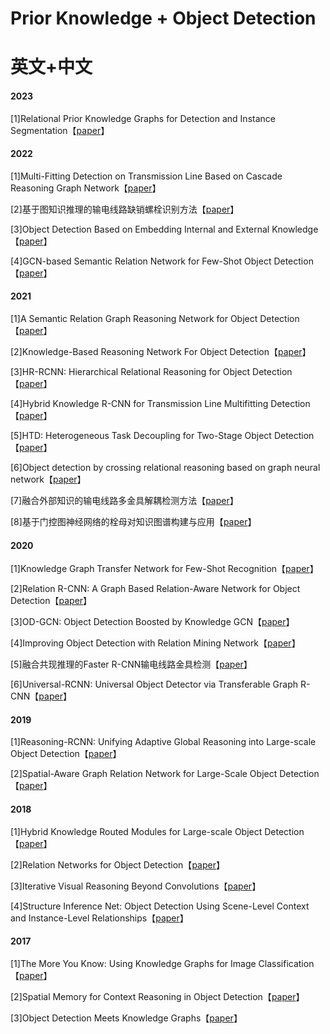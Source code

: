 # Prior Knowledge + Object Detection

# 英文+中文

#### 2023

[1]Relational Prior Knowledge Graphs for Detection and Instance Segmentation【[paper](https://arxiv.org/abs/2310.07573)】

#### 2022

[1]Multi-Fitting Detection on Transmission Line Based on Cascade Reasoning Graph Network【[paper](https://ieeexplore.ieee.org/abstract/document/9739825)】

[2]基于图知识推理的输电线路缺销螺栓识别方法【[paper](http://html.rhhz.net/tis/html/202205004.htm)】

[3]Object Detection Based on Embedding Internal and External Knowledge【[paper](https://link.springer.com/chapter/10.1007/978-3-031-18916-6_29)】

[4]GCN-based Semantic Relation Network for Few-Shot Object Detection【[paper](https://ieeexplore.ieee.org/document/9952399)】

#### 2021

[1]A Semantic Relation Graph Reasoning Network for Object Detection【[paper](https://ieeexplore.ieee.org/document/9455627)】

[2]Knowledge-Based Reasoning Network For Object Detection【[paper](https://ieeexplore.ieee.org/document/9506228)】

[3]HR-RCNN: Hierarchical Relational Reasoning for Object Detection【[paper](https://arxiv.org/abs/2110.13892)】

[4]Hybrid Knowledge R-CNN for Transmission Line Multifitting Detection【[paper](https://ieeexplore.ieee.org/document/9481328)】

[5]HTD: Heterogeneous Task Decoupling for Two-Stage Object Detection【[paper](https://ieeexplore.ieee.org/abstract/document/9615001)】

[6]Object detection by crossing relational reasoning based on graph neural network【[paper](https://link.springer.com/article/10.1007/s00138-021-01257-8)】

[7]融合外部知识的输电线路多金具解耦检测方法【[paper](http://html.rhhz.net/tis/html/202107026.htm)】

[8]基于门控图神经网络的栓母对知识图谱构建与应用【[paper](https://www.cnki.com.cn/Article/CJFDTotal-DWJS202101011.htm)】

#### 2020

[1]Knowledge Graph Transfer Network for Few-Shot Recognition【[paper](https://arxiv.org/abs/1911.09579v2)】

[2]Relation R-CNN: A Graph Based Relation-Aware Network for Object Detection【[paper](https://ieeexplore.ieee.org/abstract/document/9201410)】

[3]OD-GCN: Object Detection Boosted by Knowledge GCN【[paper](https://ieeexplore.ieee.org/document/9105952)】

[4]Improving Object Detection with Relation Mining Network【[paper](https://ieeexplore.ieee.org/document/9338339)】

[5]融合共现推理的Faster R-CNN输电线路金具检测【[paper](http://tis.hrbeu.edu.cn/oa/darticle.aspx?type=view&id=202012023)】

[6]Universal-RCNN: Universal Object Detector via Transferable Graph R-CNN【[paper](https://arxiv.org/abs/2002.07417)】

#### 2019

[1]Reasoning-RCNN: Unifying Adaptive Global Reasoning into Large-scale Object Detection【[paper](https://ieeexplore.ieee.org/document/8953842)】

[2]Spatial-Aware Graph Relation Network for Large-Scale Object Detection【[paper](https://ieeexplore.ieee.org/document/8954369)】

#### 2018

[1]Hybrid Knowledge Routed Modules for Large-scale Object Detection【[paper](https://arxiv.org/abs/1810.12681)】

[2]Relation Networks for Object Detection【[paper](https://ieeexplore.ieee.org/document/8578476)】

[3]Iterative Visual Reasoning Beyond Convolutions【[paper](https://ieeexplore.ieee.org/document/8578854)】

[4]Structure Inference Net: Object Detection Using Scene-Level Context and Instance-Level Relationships【[paper](https://arxiv.org/abs/1807.00119)】

#### 2017

[1]The More You Know: Using Knowledge Graphs for Image Classification【[paper](https://arxiv.org/abs/1810.12681)】

[2]Spatial Memory for Context Reasoning in Object Detection【[paper](https://ieeexplore.ieee.org/document/8578476)】

[3]Object Detection Meets Knowledge Graphs【[paper](https://www.ijcai.org/proceedings/2017/230)】
